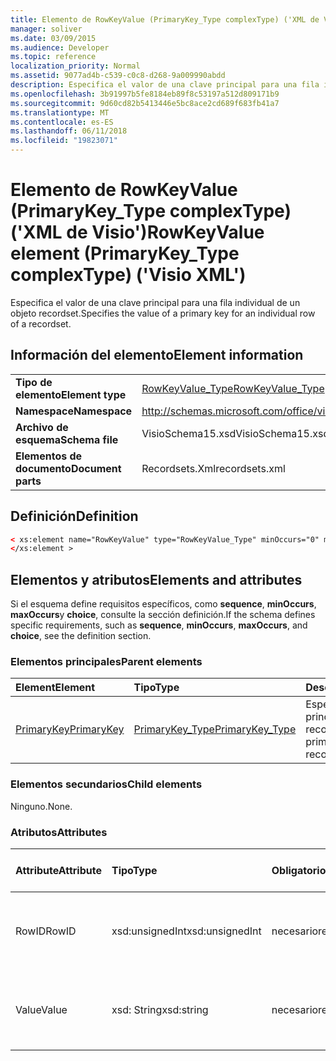 ```yaml
---
title: Elemento de RowKeyValue (PrimaryKey_Type complexType) ('XML de Visio')
manager: soliver
ms.date: 03/09/2015
ms.audience: Developer
ms.topic: reference
localization_priority: Normal
ms.assetid: 9077ad4b-c539-c0c8-d268-9a009990abdd
description: Especifica el valor de una clave principal para una fila individual de un objeto recordset.
ms.openlocfilehash: 3b91997b5fe8184eb89f8c53197a512d809171b9
ms.sourcegitcommit: 9d60cd82b5413446e5bc8ace2cd689f683fb41a7
ms.translationtype: MT
ms.contentlocale: es-ES
ms.lasthandoff: 06/11/2018
ms.locfileid: "19823071"
---
```

# <a name="rowkeyvalue-element-primarykeytype-complextype-visio-xml"></a><span data-ttu-id="b2de1-103">Elemento de RowKeyValue (PrimaryKey_Type complexType) ('XML de Visio')</span><span class="sxs-lookup"><span data-stu-id="b2de1-103">RowKeyValue element (PrimaryKey_Type complexType) ('Visio XML')</span></span>

<span data-ttu-id="b2de1-104">Especifica el valor de una clave principal para una fila individual de un objeto recordset.</span><span class="sxs-lookup"><span data-stu-id="b2de1-104">Specifies the value of a primary key for an individual row of a recordset.</span></span>
  
## <a name="element-information"></a><span data-ttu-id="b2de1-105">Información del elemento</span><span class="sxs-lookup"><span data-stu-id="b2de1-105">Element information</span></span>

|||
|:-----|:-----|
|<span data-ttu-id="b2de1-106">**Tipo de elemento**</span><span class="sxs-lookup"><span data-stu-id="b2de1-106">**Element type**</span></span> <br/> |[<span data-ttu-id="b2de1-107">RowKeyValue_Type</span><span class="sxs-lookup"><span data-stu-id="b2de1-107">RowKeyValue_Type</span></span>](rowkeyvalue_type-complextypevisio-xml.md) <br/> |
|<span data-ttu-id="b2de1-108">**Namespace**</span><span class="sxs-lookup"><span data-stu-id="b2de1-108">**Namespace**</span></span> <br/> |http://schemas.microsoft.com/office/visio/2012/main  <br/> |
|<span data-ttu-id="b2de1-109">**Archivo de esquema**</span><span class="sxs-lookup"><span data-stu-id="b2de1-109">**Schema file**</span></span> <br/> |<span data-ttu-id="b2de1-110">VisioSchema15.xsd</span><span class="sxs-lookup"><span data-stu-id="b2de1-110">VisioSchema15.xsd</span></span>  <br/> |
|<span data-ttu-id="b2de1-111">**Elementos de documento**</span><span class="sxs-lookup"><span data-stu-id="b2de1-111">**Document parts**</span></span> <br/> |<span data-ttu-id="b2de1-112">Recordsets.Xml</span><span class="sxs-lookup"><span data-stu-id="b2de1-112">recordsets.xml</span></span>  <br/> |
   
## <a name="definition"></a><span data-ttu-id="b2de1-113">Definición</span><span class="sxs-lookup"><span data-stu-id="b2de1-113">Definition</span></span>

```XML
< xs:element name="RowKeyValue" type="RowKeyValue_Type" minOccurs="0" maxOccurs="unbounded" >
</xs:element >
```

## <a name="elements-and-attributes"></a><span data-ttu-id="b2de1-114">Elementos y atributos</span><span class="sxs-lookup"><span data-stu-id="b2de1-114">Elements and attributes</span></span>

<span data-ttu-id="b2de1-115">Si el esquema define requisitos específicos, como **sequence**, **minOccurs**, **maxOccurs**y **choice**, consulte la sección definición.</span><span class="sxs-lookup"><span data-stu-id="b2de1-115">If the schema defines specific requirements, such as **sequence**, **minOccurs**, **maxOccurs**, and **choice**, see the definition section.</span></span> 
  
### <a name="parent-elements"></a><span data-ttu-id="b2de1-116">Elementos principales</span><span class="sxs-lookup"><span data-stu-id="b2de1-116">Parent elements</span></span>

|<span data-ttu-id="b2de1-117">**Element**</span><span class="sxs-lookup"><span data-stu-id="b2de1-117">**Element**</span></span>|<span data-ttu-id="b2de1-118">**Tipo**</span><span class="sxs-lookup"><span data-stu-id="b2de1-118">**Type**</span></span>|<span data-ttu-id="b2de1-119">**Descripción**</span><span class="sxs-lookup"><span data-stu-id="b2de1-119">**Description**</span></span>|
|:-----|:-----|:-----|
|[<span data-ttu-id="b2de1-120">PrimaryKey</span><span class="sxs-lookup"><span data-stu-id="b2de1-120">PrimaryKey</span></span>](primarykey-element-datarecordset_type-complextypevisio-xml.md) <br/> |[<span data-ttu-id="b2de1-121">PrimaryKey_Type</span><span class="sxs-lookup"><span data-stu-id="b2de1-121">PrimaryKey_Type</span></span>](primarykey_type-complextypevisio-xml.md) <br/> |<span data-ttu-id="b2de1-122">Especifica una clave principal de un objeto recordset.</span><span class="sxs-lookup"><span data-stu-id="b2de1-122">Specifies a primary key of a recordset.</span></span>  <br/> |
   
### <a name="child-elements"></a><span data-ttu-id="b2de1-123">Elementos secundarios</span><span class="sxs-lookup"><span data-stu-id="b2de1-123">Child elements</span></span>

<span data-ttu-id="b2de1-124">Ninguno.</span><span class="sxs-lookup"><span data-stu-id="b2de1-124">None.</span></span>
  
### <a name="attributes"></a><span data-ttu-id="b2de1-125">Atributos</span><span class="sxs-lookup"><span data-stu-id="b2de1-125">Attributes</span></span>

|<span data-ttu-id="b2de1-126">**Attribute**</span><span class="sxs-lookup"><span data-stu-id="b2de1-126">**Attribute**</span></span>|<span data-ttu-id="b2de1-127">**Tipo**</span><span class="sxs-lookup"><span data-stu-id="b2de1-127">**Type**</span></span>|<span data-ttu-id="b2de1-128">**Obligatorio**</span><span class="sxs-lookup"><span data-stu-id="b2de1-128">**Required**</span></span>|<span data-ttu-id="b2de1-129">**Descripción**</span><span class="sxs-lookup"><span data-stu-id="b2de1-129">**Description**</span></span>|<span data-ttu-id="b2de1-130">**Valores posibles**</span><span class="sxs-lookup"><span data-stu-id="b2de1-130">**Possible values**</span></span>|
|:-----|:-----|:-----|:-----|:-----|
|<span data-ttu-id="b2de1-131">RowID</span><span class="sxs-lookup"><span data-stu-id="b2de1-131">RowID</span></span>  <br/> |<span data-ttu-id="b2de1-132">xsd:unsignedInt</span><span class="sxs-lookup"><span data-stu-id="b2de1-132">xsd:unsignedInt</span></span>  <br/> |<span data-ttu-id="b2de1-133">necesario</span><span class="sxs-lookup"><span data-stu-id="b2de1-133">required</span></span>  <br/> |<span data-ttu-id="b2de1-134">Un valor único que identifica una fila de un objeto recordset.</span><span class="sxs-lookup"><span data-stu-id="b2de1-134">A unique value that identifies a row of a recordset.</span></span>  <br/> |<span data-ttu-id="b2de1-135">Valores del tipo xsd:unsignedInt.</span><span class="sxs-lookup"><span data-stu-id="b2de1-135">Values of the xsd:unsignedInt type.</span></span>  <br/> |
|<span data-ttu-id="b2de1-136">Value</span><span class="sxs-lookup"><span data-stu-id="b2de1-136">Value</span></span>  <br/> |<span data-ttu-id="b2de1-137">xsd: String</span><span class="sxs-lookup"><span data-stu-id="b2de1-137">xsd:string</span></span>  <br/> |<span data-ttu-id="b2de1-138">necesario</span><span class="sxs-lookup"><span data-stu-id="b2de1-138">required</span></span>  <br/> |<span data-ttu-id="b2de1-139">El valor de la clave principal para esta fila del objeto recordset.</span><span class="sxs-lookup"><span data-stu-id="b2de1-139">The value of the primary key for this row of the recordset.</span></span>  <br/> |<span data-ttu-id="b2de1-140">Valores del tipo XSD: String.</span><span class="sxs-lookup"><span data-stu-id="b2de1-140">Values of the xsd:string type.</span></span>  <br/> |
   

